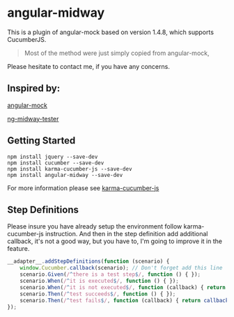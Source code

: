 # angular-midway

This is a plugin of angular-mock based on version 1.4.8, 
which supports CucumberJS.
 
> Most of the method were just simply copied from angular-mock,

Please hesitate to contact me, if you have any concerns.


## Inspired by:

[angular-mock](https://www.npmjs.com/package/angular-mocks)

[ng-midway-tester](https://www.npmjs.com/package/ng-midway-tester)


## Getting Started

``` Shell
npm install jquery --save-dev
npm install cucumber --save-dev
npm install karma-cucumber-js --save-dev
npm install angular-midway --save-dev
```

For more information please see [karma-cucumber-js](https://www.npmjs.com/package/karma-cucumber-js)


## Step Definitions

Please insure you have already setup the environment follow karma-cucumber-js
instruction.
And then in the step definition add additional callback, it's not a good way,
but you have to, I'm going to improve it in the feature.

``` JavaScript
__adapter__.addStepDefinitions(function (scenario) {
    window.Cucumber.callback(scenario); // Don't forget add this line
    scenario.Given(/^there is a test step$/, function () { });
    scenario.When(/^it is executed$/, function () { });
    scenario.When(/^it is not executed$/, function (callback) { return callback.pending(); });
    scenario.Then(/^test succeeds$/, function () { });
    scenario.Then(/^test fails$/, function (callback) { return callback(new Error('Step failed')); });
});
```



